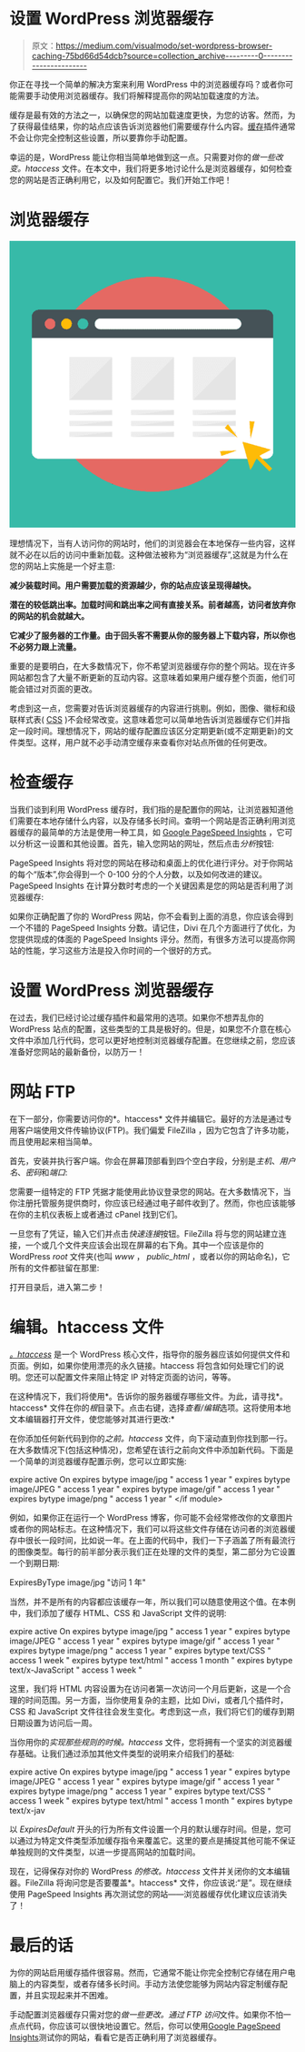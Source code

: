 # 设置 WordPress 浏览器缓存

> 原文：<https://medium.com/visualmodo/set-wordpress-browser-caching-75bd66d54dcb?source=collection_archive---------0----------------------->

你正在寻找一个简单的解决方案来利用 WordPress 中的浏览器缓存吗？或者你可能需要手动使用浏览器缓存。我们将解释提高你的网站加载速度的方法。

缓存是最有效的方法之一，以确保您的网站加载速度更快，为您的访客。然而，为了获得最佳结果，你的站点应该告诉浏览器他们需要缓存什么内容。[缓存](https://visualmodo.com/best-wordpress-cache-plugins/)插件通常不会让你完全控制这些设置，所以要靠你手动配置。

幸运的是，WordPress 能让你相当简单地做到这一点。只需要对你的*做一些改变。htaccess* 文件。在本文中，我们将更多地讨论什么是浏览器缓存，如何检查您的网站是否正确利用它，以及如何配置它。我们开始工作吧！

# 浏览器缓存

![](img/cfcf9710197be5e7867ec3b013138712.png)

理想情况下，当有人访问你的网站时，他们的浏览器会在本地保存一些内容，这样就不必在以后的访问中重新加载。这种做法被称为“浏览器缓存”,这就是为什么在您的网站上实施是一个好主意:

**减少装载时间。用户需要加载的资源越少，你的站点应该呈现得越快。**

**潜在的较低跳出率。加载时间和跳出率之间有直接关系。前者越高，访问者放弃你的网站的机会就越大。**

**它减少了服务器的工作量。由于回头客不需要从你的服务器上下载内容，所以你也不必努力跟上流量。**

重要的是要明白，在大多数情况下，你不希望浏览器缓存你的整个网站。现在许多网站都包含了大量不断更新的互动内容。这意味着如果用户缓存整个页面，他们可能会错过对页面的更改。

考虑到这一点，您需要对告诉浏览器缓存的内容进行挑剔。例如，图像、徽标和级联样式表( [CSS](https://visualmodo.com/) )不会经常改变。这意味着您可以简单地告诉浏览器缓存它们并指定一段时间。理想情况下，网站的缓存配置应该区分定期更新(或不定期更新)的文件类型。这样，用户就不必手动清空缓存来查看你对站点所做的任何更改。

# 检查缓存

当我们谈到利用 WordPress 缓存时，我们指的是配置你的网站，让浏览器知道他们需要在本地存储什么内容，以及存储多长时间。查明一个网站是否正确利用浏览器缓存的最简单的方法是使用一种工具，如 [Google PageSpeed Insights](https://developers.google.com/speed/pagespeed/insights/) ，它可以分析这一设置和其他设置。首先，输入您网站的网址，然后点击*分析*按钮:

PageSpeed Insights 将对您的网站在移动和桌面上的优化进行评分。对于你网站的每个“版本”,你会得到一个 0-100 分的个人分数，以及如何改进的建议。PageSpeed Insights 在计算分数时考虑的一个关键因素是您的网站是否利用了浏览器缓存:

如果你正确配置了你的 WordPress 网站，你不会看到上面的消息，你应该会得到一个不错的 PageSpeed Insights 分数。请记住，Divi 在几个方面进行了优化，为您提供现成的体面的 PageSpeed Insights 评分。然而，有很多方法可以提高你网站的性能，学习这些方法是投入你时间的一个很好的方式。

# 设置 WordPress 浏览器缓存

在过去，我们已经讨论过缓存插件和最常用的选项。如果你不想弄乱你的 WordPress 站点的配置，这些类型的工具是极好的。但是，如果您不介意在核心文件中添加几行代码，您可以更好地控制浏览器缓存配置。在您继续之前，您应该准备好您网站的最新备份，以防万一！

# 网站 FTP

在下一部分，你需要访问你的*。htaccess* 文件并编辑它。最好的方法是通过专用客户端使用文件传输协议(FTP)。我们偏爱 FileZilla ，因为它包含了许多功能，而且使用起来相当简单。

首先，安装并执行客户端。你会在屏幕顶部看到四个空白字段，分别是*主机*、*用户名*、*密码*和*端口*:

您需要一组特定的 FTP 凭据才能使用此协议登录您的网站。在大多数情况下，当你注册托管服务提供商时，你应该已经通过电子邮件收到了。然而，你也应该能够在你的主机仪表板上或者通过 cPanel 找到它们。

一旦您有了凭证，输入它们并点击*快速连接*按钮。FileZilla 将与您的网站建立连接，一个或几个文件夹应该会出现在屏幕的右下角。其中一个应该是你的 WordPress *root* 文件夹(也叫 *www* ， *public_html* ，或者以你的网站命名)，它所有的文件都驻留在那里:

打开目录后，进入第二步！

# 编辑。htaccess 文件

[*。htaccess*](https://visualmodo.com/fix-wordpress-internal-server-error/) 是一个 WordPress 核心文件，指导你的服务器应该如何提供文件和页面。例如，如果你使用漂亮的永久链接。htaccess 将包含如何处理它们的说明。您还可以配置文件来阻止特定 IP 对特定页面的访问，等等。

在这种情况下，我们将使用*。告诉你的服务器缓存哪些文件。为此，请寻找*。htaccess* 文件在你的*根*目录下。点击右键，选择*查看/编辑*选项。这将使用本地文本编辑器打开文件，使您能够对其进行更改:*

在你添加任何新代码到你的*之前。htaccess* 文件，向下滚动直到你找到那一行。在大多数情况下(包括这种情况)，您希望在该行之前向文件中添加新代码。下面是一个简单的浏览器缓存配置示例，您可以立即实施:

expire active On
expires bytype image/jpg " access 1 year "
expires bytype image/JPEG " access 1 year "
expires bytype image/gif " access 1 year "
expires bytype image/png " access 1 year "
</if module>

例如，如果你正在运行一个 WordPress 博客，你可能不会经常修改你的文章图片或者你的网站标志。在这种情况下，我们可以将这些文件存储在访问者的浏览器缓存中很长一段时间，比如说一年。在上面的代码中，我们一下子涵盖了所有最流行的图像类型。每行的前半部分表示我们正在处理的文件的类型，第二部分为它设置一个到期日期:

ExpiresByType image/jpg "访问 1 年"

当然，并不是所有的内容都应该缓存一年，所以我们可以随意使用这个值。在本例中，我们添加了缓存 HTML、CSS 和 JavaScript 文件的说明:

 <ifmodule mod_expires.c="">expire active On
expires bytype image/jpg " access 1 year "
expires bytype image/JPEG " access 1 year "
expires bytype image/gif " access 1 year "
expires bytype image/png " access 1 year "
expires bytype text/CSS " access 1 week "
expires bytype text/html " access 1 month "
expires bytype text/x-JavaScript " access 1 week "</ifmodule>

这里，我们将 HTML 内容设置为在访问者第一次访问一个月后更新，这是一个合理的时间范围。另一方面，当你使用复杂的主题，比如 Divi，或者几个插件时，CSS 和 JavaScript 文件往往会发生变化。考虑到这一点，我们将它们的缓存到期日期设置为访问后一周。

当你用你的*实现那些规则的时候。htaccess* 文件，您将拥有一个坚实的浏览器缓存基础。让我们通过添加其他文件类型的说明来介绍我们的基础:

 <ifmodule mod_expires.c="">expire active On
expires bytype image/jpg " access 1 year "
expires bytype image/JPEG " access 1 year "
expires bytype image/gif " access 1 year "
expires bytype image/png " access 1 year "
expires bytype text/CSS " access 1 week "
expires bytype text/html " access 1 month "
expires bytype text/x-jav</ifmodule>

以 *ExpiresDefault* 开头的行为所有文件设置一个月的默认缓存时间。但是，您可以通过为特定文件类型添加缓存指令来覆盖它。这里的要点是捕捉其他可能不保证单独规则的文件类型，以进一步提高网站的加载时间。

现在，记得保存对你的 WordPress *的修改。htaccess* 文件并关闭你的文本编辑器。FileZilla 将询问您是否要覆盖*。htaccess* 文件，你应该说:“是”。现在继续使用 PageSpeed Insights 再次测试您的网站——浏览器缓存优化建议应该消失了！

# 最后的话

为你的网站启用缓存插件很容易。然而，它通常不能让你完全控制它存储在用户电脑上的内容类型，或者存储多长时间。手动方法使您能够为网站内容定制缓存配置，并且实现起来并不困难。

手动配置浏览器缓存只需对您的*做一些更改。通过 FTP 访问*文件。如果你不怕一点点代码，你应该可以很快地设置它。然后，你可以使用[Google PageSpeed Insights](https://developers.google.com/speed/pagespeed/insights/)测试你的网站，看看它是否正确利用了浏览器缓存。